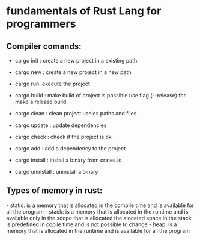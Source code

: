 
<h1>fundamentals of Rust Lang for programmers</h1>
<h2>Compiler comands:</h2>

- cargo init : create a new project in a existing path

- cargo new : create a new project in a new path

- cargo run: execute the project

- cargo build : make build of project is possible use flag (--release) for make a release build

- cargo clean : clean project useles paths and files

- cargo update : update dependencies 

- cargo check : check if the project is ok

- cargo add : add a dependency to the project

- cargo install : install a binary from crates.io

- cargo uninstall : uninstall a binary

<h2> Types of memory in rust:</h2>
 - static: is a memory that is allocated in the compile time and is available for all the program
 - stack: is a memory that is allocated in the runtime and is available only in the scope that is allocated the alocated space in the stack is predefined in copile time and is not possible to change
 - heap: is a memory that is allocated in the runtime and is available for all the program


